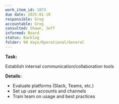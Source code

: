 ```yaml
---
work_item_id: 1073
due date: 2025-01-10
responsible: Greg
accountable: Greg
consulted: Shawn, Jeff
informed: Board
status: Backlog
folder: 90 days/Operational/General
---
```


**Task:**

Establish internal communication/collaboration tools

**Details:**

- Evaluate platforms (Slack, Teams, etc.)
- Set up user accounts and channels
- Train team on usage and best practices

